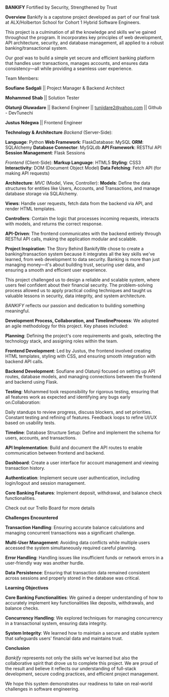 **BANKIFY**
Fortified by Security, Strengthened by Trust

**Overview**
Bankify is a capstone project developed as part of our final task at ALX/Holberton School for Cohort 1 Hybrid Software Engineers. 

This project is a culmination of all the knowledge and skills we've gained throughout the program. It incorporates key principles of web development, API architecture, security, and database management, all applied to a robust banking/transactional system. 

Our *goal* was to build a simple yet secure and efficient banking platform that handles user transactions, manages accounts, and ensures data consistency—all while providing a seamless user experience.



Team Members:

**Soufiane Sadgali** || Project Manager & Backend Architect

**Mohammed Shab** || Solution Tester

**Olatunji Oluwadare** || Backend Engineer || tunjidare2@yahoo.com || Github - DevTunechi 

**Justus Ndegwa** || Frontend Engineer



**Technology & Architecture**
*Backend* (Server-Side):

**Language**: Python
**Web Framework**: FlaskDatabase: MySQL
**ORM**: SQLAlchemy
**Database Connector**: MySQLdb
**API Framework**: RESTful API
**Session Management**: Flask Sessions

*Frontend* (Client-Side):
**Markup Language**: HTML5
**Styling**: CSS3
**Interactivity**: DOM (Document Object Model)
**Data Fetching**: Fetch API (for making API requests)

**Architecture**:
*MVC* (Model, View, Controller):
**Models**: Define the data structures for entities like Users, Accounts, and Transactions, and manage database storage via SQLAlchemy.

**Views**: Handle user requests, fetch data from the backend via API, and render HTML templates.

**Controllers**: Contain the logic that processes incoming requests, interacts with models, and returns the correct response.

**API-Driven**:
The frontend communicates with the backend entirely through RESTful API calls, making the application modular and scalable.

**Project Inspiration**: The Story Behind BankifyWe chose to create a banking/transaction system because it integrates all the key skills we've learned, from web development to data security. Banking is more than just managing money—it's about building trust, securing user data, and ensuring a smooth and efficient user experience.

This project challenged us to design a reliable and scalable system, where users feel confident about their financial security. The problem-solving process allowed us to apply practical coding techniques and taught us valuable lessons in security, data integrity, and system architecture. 

*BANKIFY* reflects our passion and dedication to building something meaningful. 


**Development Process, Collaboration, and TimelineProcess**:
We adopted an agile methodology for this project. Key phases included:

**Planning**:
Defining the project's core requirements and goals, selecting the technology stack, and assigning roles within the team.

**Frontend Development**:
Led by Justus, the frontend involved creating HTML templates, styling with CSS, and ensuring smooth integration with backend API calls.

**Backend Development**:
Soufiane and Olatunji focused on setting up API routes, database models, and managing connections between the frontend and backend using Flask.

**Testing**:
Mohammed took responsibility for rigorous testing, ensuring that all features work as expected and identifying any bugs early on.Collaboration:

Daily standups to review progress, discuss blockers, and set priorities. Constant testing and refining of features. Feedback loops to refine UI/UX based on usability tests.

**Timeline**: Database Structure Setup: Define and implement the schema for users, accounts, and transactions.

**API Implementation**: Build and document the API routes to enable communication between frontend and backend.

**Dashboard**: Create a user interface for account management and viewing transaction history.

**Authentication**: Implement secure user authentication, including login/logout and session management.

**Core Banking Features**: Implement deposit, withdrawal, and balance check functionalities.

Check out our Trello Board for more details

**Challenges Encountered**

**Transaction Handling**: Ensuring accurate balance calculations and managing concurrent transactions was a significant challenge.

**Multi-User Management**: Avoiding data conflicts while multiple users accessed the system simultaneously required careful planning.

**Error Handling**: Handling issues like insufficient funds or network errors in a user-friendly way was another hurdle. 

**Data Persistence**: Ensuring that transaction data remained consistent across sessions and properly stored in the database was critical.


**Learning Objectives**

**Core Banking Functionalities**: We gained a deeper understanding of how to accurately implement key functionalities like deposits, withdrawals, and balance checks.

**Concurrency Handling**: We explored techniques for managing concurrency in a transactional system, ensuring data integrity.

**System Integrity**: We learned how to maintain a secure and stable system that safeguards users' financial data and maintains trust.


**Conclusion**

*Bankify* represents not only the skills we've learned but also the collaborative spirit that drove us to complete this project. We are proud of the result and believe it reflects our understanding of full-stack development, secure coding practices, and efficient project management.

We hope this system demonstrates our readiness to take on real-world challenges in software engineering.
